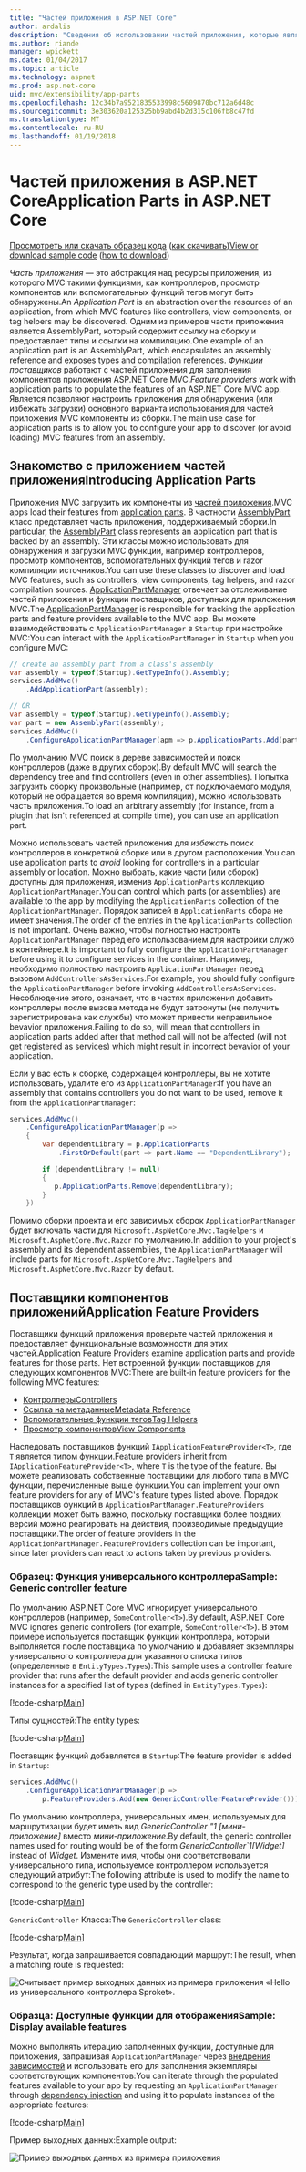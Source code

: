 ```yaml
---
title: "Частей приложения в ASP.NET Core"
author: ardalis
description: "Сведения об использовании частей приложения, которые являются abstrations ресурсами приложения, чтобы настроить приложение для обнаружения или избегать загрузки компонентов из сборки."
ms.author: riande
manager: wpickett
ms.date: 01/04/2017
ms.topic: article
ms.technology: aspnet
ms.prod: asp.net-core
uid: mvc/extensibility/app-parts
ms.openlocfilehash: 12c34b7a9521835533998c5609870bc712a6d48c
ms.sourcegitcommit: 3e303620a125325bb9abd4b2d315c106fb8c47fd
ms.translationtype: MT
ms.contentlocale: ru-RU
ms.lasthandoff: 01/19/2018
---
```

# <a name="application-parts-in-aspnet-core"></a><span data-ttu-id="d52d3-103">Частей приложения в ASP.NET Core</span><span class="sxs-lookup"><span data-stu-id="d52d3-103">Application Parts in ASP.NET Core</span></span>

<span data-ttu-id="d52d3-104">[Просмотреть или скачать образец кода](https://github.com/aspnet/Docs/tree/master/aspnetcore/mvc/advanced/app-parts/sample) ([как скачивать](xref:tutorials/index#how-to-download-a-sample))</span><span class="sxs-lookup"><span data-stu-id="d52d3-104">[View or download sample code](https://github.com/aspnet/Docs/tree/master/aspnetcore/mvc/advanced/app-parts/sample) ([how to download](xref:tutorials/index#how-to-download-a-sample))</span></span>

<span data-ttu-id="d52d3-105">*Часть приложения* — это абстракция над ресурсы приложения, из которого MVC такими функциями, как контроллеров, просмотр компонентов или вспомогательных функций тегов могут быть обнаружены.</span><span class="sxs-lookup"><span data-stu-id="d52d3-105">An *Application Part* is an abstraction over the resources of an application, from which MVC features like controllers, view components, or tag helpers may be discovered.</span></span> <span data-ttu-id="d52d3-106">Одним из примеров части приложения является AssemblyPart, который содержит ссылку на сборку и предоставляет типы и ссылки на компиляцию.</span><span class="sxs-lookup"><span data-stu-id="d52d3-106">One example of an application part is an AssemblyPart, which encapsulates an assembly reference and exposes types and compilation references.</span></span> <span data-ttu-id="d52d3-107">*Функции поставщиков* работают с частей приложения для заполнения компонентов приложения ASP.NET Core MVC.</span><span class="sxs-lookup"><span data-stu-id="d52d3-107">*Feature providers* work with application parts to populate the features of an ASP.NET Core MVC app.</span></span> <span data-ttu-id="d52d3-108">Является позволяют настроить приложения для обнаружения (или избежать загрузки) основного варианта использования для частей приложения MVC компоненты из сборки.</span><span class="sxs-lookup"><span data-stu-id="d52d3-108">The main use case for application parts is to allow you to configure your app to discover (or avoid loading) MVC features from an assembly.</span></span>

## <a name="introducing-application-parts"></a><span data-ttu-id="d52d3-109">Знакомство с приложением частей приложения</span><span class="sxs-lookup"><span data-stu-id="d52d3-109">Introducing Application Parts</span></span>

<span data-ttu-id="d52d3-110">Приложения MVC загрузить их компоненты из [частей приложения](/aspnet/core/api/microsoft.aspnetcore.mvc.applicationparts.applicationpart).</span><span class="sxs-lookup"><span data-stu-id="d52d3-110">MVC apps load their features from [application parts](/aspnet/core/api/microsoft.aspnetcore.mvc.applicationparts.applicationpart).</span></span> <span data-ttu-id="d52d3-111">В частности [AssemblyPart](/aspnet/core/api/microsoft.aspnetcore.mvc.applicationparts.assemblypart#Microsoft_AspNetCore_Mvc_ApplicationParts_AssemblyPart) класс представляет часть приложения, поддерживаемый сборки.</span><span class="sxs-lookup"><span data-stu-id="d52d3-111">In particular, the [AssemblyPart](/aspnet/core/api/microsoft.aspnetcore.mvc.applicationparts.assemblypart#Microsoft_AspNetCore_Mvc_ApplicationParts_AssemblyPart) class represents an application part that is backed by an assembly.</span></span> <span data-ttu-id="d52d3-112">Эти классы можно использовать для обнаружения и загрузки MVC функции, например контроллеров, просмотр компонентов, вспомогательных функций тегов и razor компиляции источников.</span><span class="sxs-lookup"><span data-stu-id="d52d3-112">You can use these classes to discover and load MVC features, such as controllers, view components, tag helpers, and razor compilation sources.</span></span> <span data-ttu-id="d52d3-113">[ApplicationPartManager](/aspnet/core/api/microsoft.aspnetcore.mvc.applicationparts.applicationpartmanager) отвечает за отслеживание частей приложения и функции поставщиков, доступных для приложения MVC.</span><span class="sxs-lookup"><span data-stu-id="d52d3-113">The [ApplicationPartManager](/aspnet/core/api/microsoft.aspnetcore.mvc.applicationparts.applicationpartmanager) is responsible for tracking the application parts and feature providers available to the MVC app.</span></span> <span data-ttu-id="d52d3-114">Вы можете взаимодействовать с `ApplicationPartManager` в `Startup` при настройке MVC:</span><span class="sxs-lookup"><span data-stu-id="d52d3-114">You can interact with the `ApplicationPartManager` in `Startup` when you configure MVC:</span></span>

```csharp
// create an assembly part from a class's assembly
var assembly = typeof(Startup).GetTypeInfo().Assembly;
services.AddMvc()
    .AddApplicationPart(assembly);

// OR
var assembly = typeof(Startup).GetTypeInfo().Assembly;
var part = new AssemblyPart(assembly);
services.AddMvc()
    .ConfigureApplicationPartManager(apm => p.ApplicationParts.Add(part));
```

<span data-ttu-id="d52d3-115">По умолчанию MVC поиск в дереве зависимостей и поиск контроллеров (даже в других сборок).</span><span class="sxs-lookup"><span data-stu-id="d52d3-115">By default MVC will search the dependency tree and find controllers (even in other assemblies).</span></span> <span data-ttu-id="d52d3-116">Попытка загрузить сборку произвольные (например, от подключаемого модуля, который не обращается во время компиляции), можно использовать часть приложения.</span><span class="sxs-lookup"><span data-stu-id="d52d3-116">To load an arbitrary assembly (for instance, from a plugin that isn't referenced at compile time), you can use an application part.</span></span>

<span data-ttu-id="d52d3-117">Можно использовать частей приложения для *избежать* поиск контроллеров в конкретной сборке или в другом расположении.</span><span class="sxs-lookup"><span data-stu-id="d52d3-117">You can use application parts to *avoid* looking for controllers in a particular assembly or location.</span></span> <span data-ttu-id="d52d3-118">Можно выбрать, какие части (или сборок) доступны для приложения, изменив `ApplicationParts` коллекцию `ApplicationPartManager`.</span><span class="sxs-lookup"><span data-stu-id="d52d3-118">You can control which parts (or assemblies) are available to the app by modifying the `ApplicationParts` collection of the `ApplicationPartManager`.</span></span> <span data-ttu-id="d52d3-119">Порядок записей в `ApplicationParts` сбора не имеет значения.</span><span class="sxs-lookup"><span data-stu-id="d52d3-119">The order of the entries in the `ApplicationParts` collection is not important.</span></span> <span data-ttu-id="d52d3-120">Очень важно, чтобы полностью настроить `ApplicationPartManager` перед его использованием для настройки служб в контейнере.</span><span class="sxs-lookup"><span data-stu-id="d52d3-120">It is important to fully configure the `ApplicationPartManager` before using it to configure services in the container.</span></span> <span data-ttu-id="d52d3-121">Например, необходимо полностью настроить `ApplicationPartManager` перед вызовом `AddControllersAsServices`.</span><span class="sxs-lookup"><span data-stu-id="d52d3-121">For example, you should fully configure the `ApplicationPartManager` before invoking `AddControllersAsServices`.</span></span> <span data-ttu-id="d52d3-122">Несоблюдение этого, означает, что в частях приложения добавить контроллеры после вызова метода не будут затронуты (не получить зарегистрирована как службы) что может привести неправильное bevavior приложения.</span><span class="sxs-lookup"><span data-stu-id="d52d3-122">Failing to do so, will mean that controllers in application parts added after that method call will not be affected (will not get registered as services) which might result in incorrect bevavior of your application.</span></span>

<span data-ttu-id="d52d3-123">Если у вас есть к сборке, содержащей контроллеры, вы не хотите использовать, удалите его из `ApplicationPartManager`:</span><span class="sxs-lookup"><span data-stu-id="d52d3-123">If you have an assembly that contains controllers you do not want to be used, remove it from the `ApplicationPartManager`:</span></span>

```csharp
services.AddMvc()
    .ConfigureApplicationPartManager(p =>
    {
        var dependentLibrary = p.ApplicationParts
            .FirstOrDefault(part => part.Name == "DependentLibrary");

        if (dependentLibrary != null)
        {
           p.ApplicationParts.Remove(dependentLibrary);
        }
    })
```

<span data-ttu-id="d52d3-124">Помимо сборки проекта и его зависимых сборок `ApplicationPartManager` будет включать части для `Microsoft.AspNetCore.Mvc.TagHelpers` и `Microsoft.AspNetCore.Mvc.Razor` по умолчанию.</span><span class="sxs-lookup"><span data-stu-id="d52d3-124">In addition to your project's assembly and its dependent assemblies, the `ApplicationPartManager` will include parts for `Microsoft.AspNetCore.Mvc.TagHelpers` and `Microsoft.AspNetCore.Mvc.Razor` by default.</span></span>

## <a name="application-feature-providers"></a><span data-ttu-id="d52d3-125">Поставщики компонентов приложений</span><span class="sxs-lookup"><span data-stu-id="d52d3-125">Application Feature Providers</span></span>

<span data-ttu-id="d52d3-126">Поставщики функций приложения проверьте частей приложения и предоставляет функциональные возможности для этих частей.</span><span class="sxs-lookup"><span data-stu-id="d52d3-126">Application Feature Providers examine application parts and provide features for those parts.</span></span> <span data-ttu-id="d52d3-127">Нет встроенной функции поставщиков для следующих компонентов MVC:</span><span class="sxs-lookup"><span data-stu-id="d52d3-127">There are built-in feature providers for the following MVC features:</span></span>

* [<span data-ttu-id="d52d3-128">Контроллеры</span><span class="sxs-lookup"><span data-stu-id="d52d3-128">Controllers</span></span>](https://docs.microsoft.com/aspnet/core/api/microsoft.aspnetcore.mvc.controllers.controllerfeatureprovider)
* [<span data-ttu-id="d52d3-129">Ссылка на метаданные</span><span class="sxs-lookup"><span data-stu-id="d52d3-129">Metadata Reference</span></span>](https://docs.microsoft.com/aspnet/core/api/microsoft.aspnetcore.mvc.razor.compilation.metadatareferencefeatureprovider)
* [<span data-ttu-id="d52d3-130">Вспомогательные функции тегов</span><span class="sxs-lookup"><span data-stu-id="d52d3-130">Tag Helpers</span></span>](https://docs.microsoft.com/aspnet/core/api/microsoft.aspnetcore.mvc.razor.taghelpers.taghelperfeatureprovider)
* [<span data-ttu-id="d52d3-131">Просмотр компонентов</span><span class="sxs-lookup"><span data-stu-id="d52d3-131">View Components</span></span>](https://docs.microsoft.com/aspnet/core/api/microsoft.aspnetcore.mvc.viewcomponents.viewcomponentfeatureprovider)

<span data-ttu-id="d52d3-132">Наследовать поставщиков функций `IApplicationFeatureProvider<T>`, где `T` является типом функции.</span><span class="sxs-lookup"><span data-stu-id="d52d3-132">Feature providers inherit from `IApplicationFeatureProvider<T>`, where `T` is the type of the feature.</span></span> <span data-ttu-id="d52d3-133">Вы можете реализовать собственные поставщики для любого типа в MVC функции, перечисленные выше функции.</span><span class="sxs-lookup"><span data-stu-id="d52d3-133">You can implement your own feature providers for any of MVC's feature types listed above.</span></span> <span data-ttu-id="d52d3-134">Порядок поставщиков функций в `ApplicationPartManager.FeatureProviders` коллекции может быть важно, поскольку поставщики более поздних версий можно реагировать на действия, производимые предыдущие поставщики.</span><span class="sxs-lookup"><span data-stu-id="d52d3-134">The order of feature providers in the `ApplicationPartManager.FeatureProviders` collection can be important, since later providers can react to actions taken by previous providers.</span></span>

### <a name="sample-generic-controller-feature"></a><span data-ttu-id="d52d3-135">Образец: Функция универсального контроллера</span><span class="sxs-lookup"><span data-stu-id="d52d3-135">Sample: Generic controller feature</span></span>

<span data-ttu-id="d52d3-136">По умолчанию ASP.NET Core MVC игнорирует универсального контроллеров (например, `SomeController<T>`).</span><span class="sxs-lookup"><span data-stu-id="d52d3-136">By default, ASP.NET Core MVC ignores generic controllers (for example, `SomeController<T>`).</span></span> <span data-ttu-id="d52d3-137">В этом примере используется поставщик функций контроллера, который выполняется после поставщика по умолчанию и добавляет экземпляры универсального контроллера для указанного списка типов (определенные в `EntityTypes.Types`):</span><span class="sxs-lookup"><span data-stu-id="d52d3-137">This sample uses a controller feature provider that runs after the default provider and adds generic controller instances for a specified list of types (defined in `EntityTypes.Types`):</span></span>

[!code-csharp[Main](./app-parts/sample/AppPartsSample/GenericControllerFeatureProvider.cs?highlight=13&range=18-36)]

<span data-ttu-id="d52d3-138">Типы сущностей:</span><span class="sxs-lookup"><span data-stu-id="d52d3-138">The entity types:</span></span>

[!code-csharp[Main](./app-parts/sample/AppPartsSample/Model/EntityTypes.cs?range=6-16)]

<span data-ttu-id="d52d3-139">Поставщик функций добавляется в `Startup`:</span><span class="sxs-lookup"><span data-stu-id="d52d3-139">The feature provider is added in `Startup`:</span></span>

```csharp
services.AddMvc()
    .ConfigureApplicationPartManager(p => 
        p.FeatureProviders.Add(new GenericControllerFeatureProvider()));
```

<span data-ttu-id="d52d3-140">По умолчанию контроллера, универсальных имен, используемых для маршрутизации будет иметь вид *GenericController "1 [мини-приложение]* вместо *мини-приложение*.</span><span class="sxs-lookup"><span data-stu-id="d52d3-140">By default, the generic controller names used for routing would be of the form *GenericController\`1[Widget]* instead of *Widget*.</span></span> <span data-ttu-id="d52d3-141">Измените имя, чтобы они соответствовали универсального типа, используемое контроллером используется следующий атрибут:</span><span class="sxs-lookup"><span data-stu-id="d52d3-141">The following attribute is used to modify the name to correspond to the generic type used by the controller:</span></span>

[!code-csharp[Main](./app-parts/sample/AppPartsSample/GenericControllerNameConvention.cs)]

<span data-ttu-id="d52d3-142">`GenericController` Класса:</span><span class="sxs-lookup"><span data-stu-id="d52d3-142">The `GenericController` class:</span></span>

[!code-csharp[Main](./app-parts/sample/AppPartsSample/GenericController.cs?highlight=5-6)]

<span data-ttu-id="d52d3-143">Результат, когда запрашивается совпадающий маршрут:</span><span class="sxs-lookup"><span data-stu-id="d52d3-143">The result, when a matching route is requested:</span></span>

![Считывает пример выходных данных из примера приложения «Hello из универсального контроллера Sproket».](app-parts/_static/generic-controller.png)

### <a name="sample-display-available-features"></a><span data-ttu-id="d52d3-145">Образца: Доступные функции для отображения</span><span class="sxs-lookup"><span data-stu-id="d52d3-145">Sample: Display available features</span></span>

<span data-ttu-id="d52d3-146">Можно выполнять итерацию заполненных функции, доступные для приложения, запрашивая `ApplicationPartManager` через [внедрения зависимостей](../../fundamentals/dependency-injection.md) и использовать его для заполнения экземпляры соответствующих компонентов:</span><span class="sxs-lookup"><span data-stu-id="d52d3-146">You can iterate through the populated features available to your app by requesting an `ApplicationPartManager` through [dependency injection](../../fundamentals/dependency-injection.md) and using it to populate instances of the appropriate features:</span></span>

[!code-csharp[Main](./app-parts/sample/AppPartsSample/Controllers/FeaturesController.cs?highlight=16,25-27)]

<span data-ttu-id="d52d3-147">Пример выходных данных:</span><span class="sxs-lookup"><span data-stu-id="d52d3-147">Example output:</span></span>

![Пример выходных данных из примера приложения](app-parts/_static/available-features.png)
